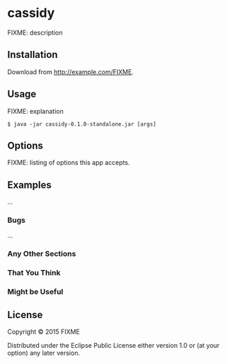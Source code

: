# cassidy

FIXME: description

## Installation

Download from http://example.com/FIXME.

## Usage

FIXME: explanation

    $ java -jar cassidy-0.1.0-standalone.jar [args]

## Options

FIXME: listing of options this app accepts.

## Examples

...

### Bugs

...

### Any Other Sections
### That You Think
### Might be Useful

## License

Copyright © 2015 FIXME

Distributed under the Eclipse Public License either version 1.0 or (at
your option) any later version.
